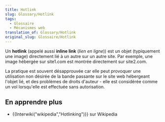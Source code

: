 ```yaml
---
title: Hotlink
slug: Glossary/Hotlink
tags:
  - Glossaire
  - Mécanismes web
translation_of: Glossary/Hotlink
original_slug: Glossaire/Hotlink
---
```

Un **hotlink** (appelé aussi **inline link** (_lien en ligne_)) est un objet (typiquement une image) directement lié à un autre sur un autre site. Par exemple, une image hébergée sur site1.com est montrée directement sur site2.com.

La pratique est souvent désapprouvée car elle peut provoquer une utilisation non désirée de la bande passante sur le site web hébergeant l'objet lié, et des problèmes de droits d'auteur - elle est considérée comme un vol lorsqu'elle est effectuée sans autorisation.

## En apprendre plus

- {{Interwiki("wikipedia","Hotlinking")}} sur Wikipedia

